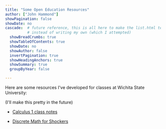 ```yaml
---
title: "Some Open Education Resources"
author: ["John Hammond"]
showPagination: false
showDate: no
cascade:  # future reference, this is all here to make the list.html template behave like I want  
          # instead of writing my own (which I attempted)
  showBreadCrumbs: true
  showTableOfContents: true
  showDate: no
  showAuthor: false
  invertPagination: true
  showHeadingAnchors: true 
  showSummary: true
  groupByYear: false

---
```


Here are some resources I've developed for classes at Wichita State University: 

(I'll make this pretty in the future)

- [Calculus 1 class notes](/calc) 

- [Discrete Math for Shockers](https://wichita.edu/discretebook)